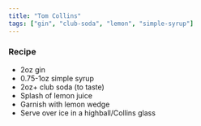 ```yaml
---
title: "Tom Collins"
tags: ["gin", "club-soda", "lemon", "simple-syrup"]
---
```


### Recipe

- 2oz gin
- 0.75-1oz simple syrup
- 2oz+ club soda (to taste)
- Splash of lemon juice
- Garnish with lemon wedge
- Serve over ice in a highball/Collins glass
